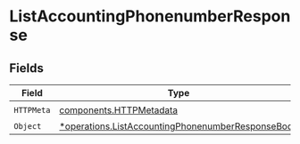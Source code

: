 # ListAccountingPhonenumberResponse


## Fields

| Field                                                                                                                 | Type                                                                                                                  | Required                                                                                                              | Description                                                                                                           |
| --------------------------------------------------------------------------------------------------------------------- | --------------------------------------------------------------------------------------------------------------------- | --------------------------------------------------------------------------------------------------------------------- | --------------------------------------------------------------------------------------------------------------------- |
| `HTTPMeta`                                                                                                            | [components.HTTPMetadata](../../models/components/httpmetadata.md)                                                    | :heavy_check_mark:                                                                                                    | N/A                                                                                                                   |
| `Object`                                                                                                              | [*operations.ListAccountingPhonenumberResponseBody](../../models/operations/listaccountingphonenumberresponsebody.md) | :heavy_minus_sign:                                                                                                    | N/A                                                                                                                   |